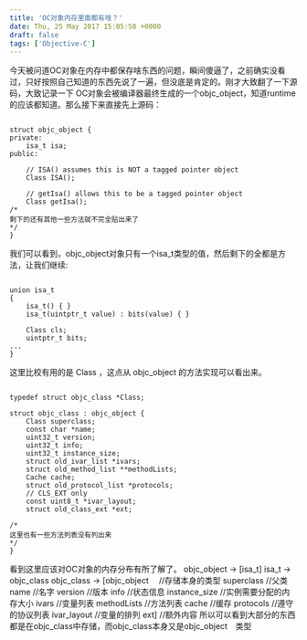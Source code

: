 ```yaml
---
title: 'OC对象内存里面都有啥？'
date: Thu, 25 May 2017 15:05:58 +0000
draft: false
tags: ['Objective-C']
---
```


今天被问道OC对象在内存中都保存啥东西的问题，瞬间傻逼了，之前确实没看过，只好按照自己知道的东西先说了一遍，但没底是肯定的。刚才大致翻了一下源码，大致记录一下 OC对象会被编译器最终生成的一个objc\_object，知道runtime的应该都知道。那么接下来直接先上源码：
```

struct objc_object {
private:
    isa_t isa;
public:

    // ISA() assumes this is NOT a tagged pointer object
    Class ISA();

    // getIsa() allows this to be a tagged pointer object
    Class getIsa();
/*
剩下的还有其他一些方法就不完全贴出来了
*/
} 

```
我们可以看到，objc\_object对象只有一个isa\_t类型的值，然后剩下的全都是方法，让我们继续:
```

union isa_t 
{
    isa_t() { }
    isa_t(uintptr_t value) : bits(value) { }

    Class cls;
    uintptr_t bits;
...
} 

```
这里比校有用的是 Class ，这点从 objc\_object 的方法实现可以看出来。
```

typedef struct objc_class *Class;

struct objc_class : objc_object {
    Class superclass;
    const char *name;
    uint32_t version;
    uint32_t info;
    uint32_t instance_size;
    struct old_ivar_list *ivars;
    struct old_method_list **methodLists;
    Cache cache;
    struct old_protocol_list *protocols;
    // CLS_EXT only
    const uint8_t *ivar_layout;
    struct old_class_ext *ext;

/*
这里也有一些方法列表没有列出来
*/
} 

```
看到这里应该对OC对象的内存分布有所了解了。 objc\_object -> \[isa\_t\] isa\_t -> objc\_class objc\_class -> \[objc\_object　 //存储本身的类型 superclass //父类 name //名字 version //版本 info //状态信息 instance\_size //实例需要分配的内存大小 ivars //变量列表 methodLists //方法列表 cache //缓存 protocols //遵守的协议列表 ivar\_layout //变量的排列 ext\] //额外内容 所以可以看到大部分的东西都是在objc\_class中存储，而objc\_class本身又是objc\_object　类型